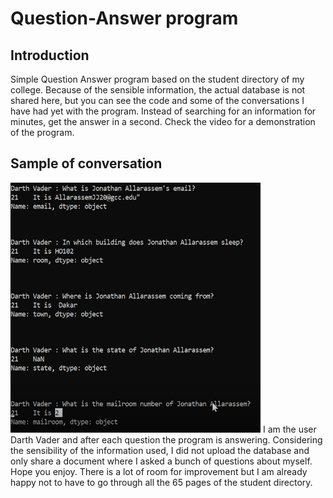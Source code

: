 # Question-Answer program

## Introduction
Simple Question Answer program based on the student directory of my college. Because of the sensible information, the actual database is not shared here, but you can see the code and some of the conversations I have had yet with the program. Instead of searching for an information for minutes, get the answer in a second. 
Check the video for a demonstration of the program.

## Sample of conversation
<img src="https://github.com/allarassemjonathan/QA/blob/main/Capture.PNG" width=400, height=400>
I am the user Darth Vader and after each question the program is answering. Considering the sensibility of the information used, I did not upload the database and only share a document where I asked a bunch of questions about myself. Hope you enjoy. There is a lot of room for improvement but I am already happy not to have to go through all the 65 pages of the student directory. 
